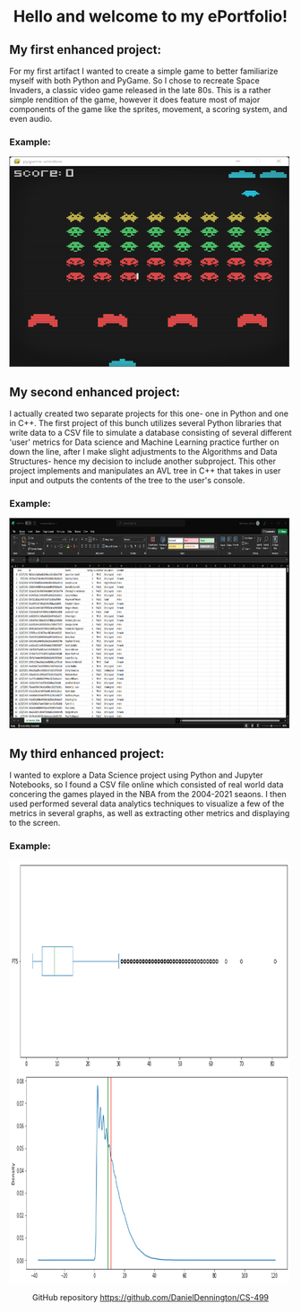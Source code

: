 <h1 align ="center" margin-bottom = "12px">Hello and welcome to my ePortfolio!</h1>

<h2>My first enhanced project:</h2>

<p>For my first artifact I wanted to create a simple game to better familiarize myself with both Python and PyGame. So I chose to recreate Space Invaders, a classic video game released in the late 80s. This is a rather simple rendition of the game, however it does feature most of major components of the game like the sprites, movement, a scoring system, and even audio.</p>

<h3>Example:</h3>

<img src="/Capstone_Pics/Space_invaders_screenshot.png" width="500px" height="375px">

<h2>My second enhanced project:</h2>
  
<p>I actually created two separate projects for this one- one in Python and one in C++. The first project of this bunch utilizes several Python libraries that write data to a CSV file to simulate a database consisting of several different 'user' metrics for Data science and Machine Learning practice further on down the line, after I make slight adjustments to the Algorithms and Data Structures- hence my decision to include another subproject. This other project implements and manipulates an AVL tree in C++  that takes in user input and outputs the contents of the tree to the user's console.</p>
 
<h3>Example:</h3>
<img src="/Capstone_Pics/pyscript_output.png" width="500px" height="375px">

<h2>My third enhanced project:</h2>
  
<p>I wanted to explore a Data Science project using Python and Jupyter Notebooks, so I found a CSV file online which consisted of real world data concering the games played in the NBA from the 2004-2021 seaons. I then used performed several data analytics techniques to visualize a few of the metrics in several graphs, as well as extracting other metrics and displaying to the screen.</p>

<h3>Example:</h3>
<img src="/Capstone_Pics/pts_histograph.png" width="500px" height="375px">
<img src="/Capstone_Pics/pts_density.png" width="500px" height="375px">

<p align ="center">GitHub repository <a href= "https://github.com/DanielDennington/CS-499">https://github.com/DanielDennington/CS-499</a></p>
